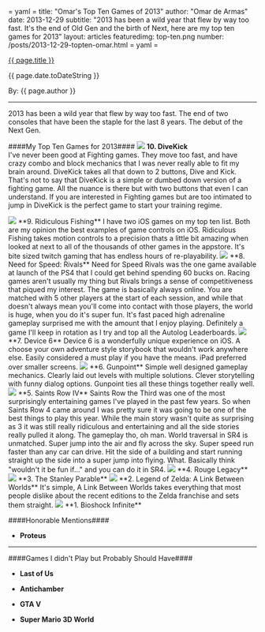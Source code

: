 = yaml =
title: "Omar's Top Ten Games of 2013"
author: "Omar de Armas"
date: 2013-12-29
subtitle: "2013 has been a wild year that flew by way too fast. It's the end of Old Gen and the birth of Next, here are my top ten games for 2013"
layout: articles
featuredimg: top-ten.png
number: /posts/2013-12-29-topten-omar.html
= yaml =

<a href="{{ page.url }}" class='postTitleLink'><p class='postTitle'>{{ page.title }}</p></a>
<p class='postPublished'>{{ page.date.toDateString }}</p>
<p class='postAuthor'>By: {{ page.author }}</p>
<hr>

2013 has been a wild year that flew by way too fast. The end of two consoles that have been the staple for the last 8 years. The debut of the Next Gen. 

####My Top Ten Games for 2013####
<img src='/images/forPosts/topten-divekick.png' class='articlesImgCenter group'>
**10. DiveKick**  
I've never been good at Fighting games. They move too fast, and have crazy combo and block mechanics that I was never really able to fit my brain around. DiveKick takes all that down to 2 buttons, Dive and Kick. That's not to say that DiveKick is a simple or dumbed down version of a fighting game. All the nuance is there but with two buttons that even I can understand. If you are interested in Fighting games but are too intimated to jump in DiveKick is the perfect game to start your training regime.
  
<img src='/images/forPosts/topten-ridiculousfishing.png' class='articlesImgCenter group'>
**9. Ridiculous Fishing**  
I have two iOS games on my top ten list. Both are my opinion the best examples of game controls on iOS. Ridiculous Fishing takes motion controls to a precision thats a little bit amazing when looked at next to all of the thousands of other games in the appstore. It's bite sized twitch gaming that has endless hours of re-playability.
  
<img src='/images/forPosts/topten-nfsrivals.png' class='articlesImgCenter group'>
**8. Need for Speed: Rivals**  
Need for Speed Rivals was the one game available at launch of the PS4 that I could get behind spending 60 bucks on. Racing games aren't usually my thing but Rivals brings a sense of competitiveness that piqued my interest. The game is basically always online. You are matched with 5 other players at the start of each session, and while that doesn't always mean you'll come into contact with those players, the world is huge, when you do it's super fun. It's fast paced high adrenaline gameplay surprised me with the amount that I enjoy playing. Definitely a game I'll keep in rotation as I try and top all the Autolog Leaderboards.
  
<img src='/images/forPosts/topten-device6.png' class='articlesImgCenter group'>
**7. Device 6**  
Device 6 is a wonderfully unique experience on iOS. A choose your own adventure style storybook that wouldn't work anywhere else. Easily considered a must play if you have the means. iPad preferred over smaller screens.
  
<img src='/images/forPosts/topten-gunpoint.png' class='articlesImgCenter group'>
**6. Gunpoint**  
Simple well designed gameplay mechanics. Clearly laid out levels with multiple solutions. Clever storytelling with funny dialog options. Gunpoint ties all these things together really well. 
  
<img src='/images/forPosts/topten-saintsrow4.png' class='articlesImgCenter group'>
**5. Saints Row IV**  
Saints Row the Third was one of the most surprisingly entertaining games I've played in the past few years. So when Saints Row 4 came around I was pretty sure it was going to be one of the best things to play this year. While the main story wasn't quite as surprising as 3 it was still really ridiculous and entertaining and all the side stories really pulled it along. The gameplay tho, oh man. World traversal in SR4 is unmatched. Super jump into the air and fly across the sky. Super speed run faster than any car can drive. Hit the side of a building and start running straight up the side into a super jump into flying. What. Basically think "wouldn't it be fun if..." and you can do it in SR4. 
  
<img src='/images/forPosts/topten-roguelegacy.png' class='articlesImgCenter group'>
**4. Rouge Legacy**  

  
<img src='/images/forPosts/topten-stanleyparable.png' class='articlesImgCenter group'>
**3. The Stanley Parable**  

  
<img src='/images/forPosts/topten-zelda.png' class='articlesImgCenter group'>
**2. Legend of Zelda: A Link Between Worlds**  
It's simple, A Link Between Worlds takes everything that most people dislike about the recent editions to the Zelda franchise and sets them straight. 
  
<img src='/images/forPosts/topten-bioshockinfinite.png' class='articlesImgCenter group'>
**1. Bioshock Infinite**  

  
####Honorable Mentions####
* **Proteus**
> 
* ** **
> 

  
####Games I didn't Play but Probably Should Have####
* **Last of Us**
> 

* **Antichamber**
> 

* **GTA V**
> 

* **Super Mario 3D World**
> 
  